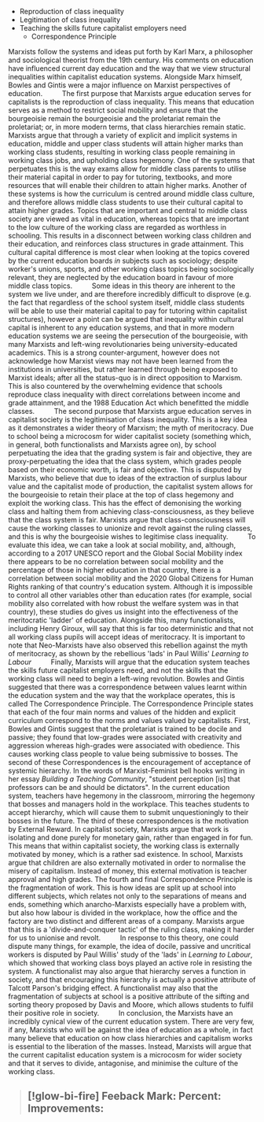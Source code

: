 - Reproduction of class inequality
- Legitimation of  class inequality
- Teaching the skills future capitalist employers need
	- Correspondence Principle 


Marxists follow the systems and ideas put forth by Karl Marx, a philosopher and sociological theorist from the 19th century. His comments on education have influenced current day education and the way that we view structural inequalities within capitalist education systems. Alongside Marx himself, Bowles and Gintis were a major influence on Marxist perspectives of education.
$\qquad$ The first purpose that Marxists argue education serves for capitalists is the reproduction of class inequality. This means that education serves as a method to restrict social mobility and ensure that the bourgeoisie remain the bourgeoisie and the proletariat remain the proletariat; or, in more modern terms, that class hierarchies remain static.  Marxists argue that through a variety of explicit and implicit systems in education, middle and upper class students will attain higher marks than working class students, resulting in working class people remaining in working class jobs, and upholding class hegemony. One of the systems that perpetuates this is the way exams allow for middle class parents to utilise their material capital in order to pay for tutoring, textbooks, and more resources that will enable their children to attain higher marks. Another of these systems is how the curriculum is centred around middle class culture, and therefore allows middle class students to use their cultural capital to attain higher grades. Topics that are important and central to middle class society are viewed as vital in education, whereas topics that are important to the low culture of the working class are regarded as worthless in schooling. This results in a disconnect between working class children and their education, and reinforces class structures in grade attainment. This cultural capital difference is most clear when looking at the topics covered by the current education boards *in* subjects such as sociology; despite worker's unions, sports, and other working class topics being sociologically relevant, they are neglected by the education board in favour of more middle class topics.
$\qquad$ Some ideas in this theory are inherent to the system we live under, and are therefore incredibly difficult to disprove (e.g. the fact that regardless of the school system itself, middle class students will be able to use their material capital to pay for tutoring within capitalist structures), however a point can be argued that inequality within cultural capital is inherent to any education systems, and that in more modern education systems we are seeing the persecution of the bourgeoisie, with many Marxists and left-wing revolutionaries being university-educated academics. This is a strong counter-argument, however does not acknowledge how Marxist views may not have been learned from the institutions in universities, but rather learned through being exposed to Marxist ideals; after all the status-quo is in direct opposition to Marxism. This is also countered by the overwhelming evidence that schools reproduce class inequality with direct correlations between income and grade attainment, and the 1988 Education Act which benefitted the middle classes.
$\qquad$ The second purpose that Marxists argue education serves in capitalist society is the legitimisation of class inequality. This is a key idea as it demonstrates a wider theory of Marxism; the myth of meritocracy. Due to school being a microcosm for wider capitalist society (something which, in general, both functionalists and Marxists agree on), by school perpetuating the idea that the grading system is fair and objective, they are proxy-perpetuating the idea that the class system, which grades people based on their economic worth, is fair and objective. This is disputed by Marxists, who believe that due to ideas of the extraction of surplus labour value and the capitalist mode of production, the capitalist system allows for the bourgeoisie to retain their place at the top of class hegemony and exploit the working class. This has the effect of demonising the working class and halting them from achieving class-consciousness, as they believe that the class system is fair. Marxists argue that class-consciousness will cause the working classes to unionize and revolt against the ruling classes, and this is why the bourgeoisie wishes to legitimise class inequality.
$\qquad$ To evaluate this idea, we can take a look at social mobility, and, although, according to a 2017 UNESCO report and the Global Social Mobility index there appears to be no correlation between social mobility and the percentage of those in higher education in that country, there is a correlation between social mobility and the 2020 Global Citizens for Human Rights ranking of that country's education system. Although it is impossible to control all other variables other than education rates (for example, social mobility also correlated with how robust the welfare system was in that country), these studies do gives us insight into the effectiveness of the meritocratic 'ladder' of education. Alongside this, many functionalists, including Henry Giroux, will say that this is far too deterministic and that not all working class pupils will accept ideas of meritocracy. It is important to note that Neo-Marxists have also observed this rebellion against the myth of meritocracy, as shown by the rebellious 'lads' in Paul Willis' *Learning to Labour*
$\qquad$ Finally, Marxists will argue that the education system teaches the skills future capitalist employers need, and not the skills that the working class will need to begin a left-wing revolution. Bowles and Gintis suggested that there was a correspondence between values learnt within the education system and the way that the workplace operates, this is called The Correspondence Principle. The Correspondence Principle states that each of the four main norms and values of the hidden and explicit curriculum correspond to the norms and values valued by capitalists. First, Bowles and Gintis suggest that the proletariat is trained to be docile and passive; they found that low-grades were associated with creativity and aggression whereas high-grades were associated with obedience. This causes working class people to value being submissive to bosses. The second of these Correspondences is the encouragement of acceptance of systemic hierarchy. In the words of Marxist-Feminist bell hooks writing in her essay *Building a Teaching Community*, "student perception [is] that professors can be and should be dictators". In the current education system, teachers have hegemony in the classroom, mirroring the hegemony that bosses and managers hold in the workplace.  This teaches students to accept hierarchy, which will cause them to submit unquestioningly to their bosses in the future.  The third of these correspondences is the motivation by External Reward. In capitalist society, Marxists argue that work is isolating and done purely for monetary gain, rather than engaged in for fun. This means that within capitalist society, the working class is externally motivated by money, which is a rather sad existence. In school, Marxists argue that children are also externally motivated in order to normalise the misery of capitalism. Instead of money, this external motivation is teacher approval and high grades. The fourth and final Correspondence Principle is the fragmentation of work. This is how ideas are split up at school into different subjects, which relates not only to the separations of means and ends, something which anarcho-Marxists especially have a problem with, but also how labour is divided in the workplace, how the office and the factory are two distinct and different areas of a company. Marxists argue that this is a 'divide-and-conquer tactic' of the ruling class, making it harder for us to unionise and revolt.
$\qquad$ In response to this theory, one could dispute many things, for example, the idea of docile, passive and uncritical workers is disputed by Paul Willis' study of the 'lads' in *Learning to Labour*, which showed that working class boys played an active role in resisting the system. A functionalist may also argue that hierarchy serves a function in society, and that encouraging this hierarchy is actually a positive attribute of Talcott Parson's bridging effect. A functionalist may also that the fragmentation of subjects at school is a positive attribute of the sifting and sorting theory proposed by Davis and Moore, which allows students to fulfil their positive role in society. 
$\qquad$ In conclusion, the Marxists have an incredibly cynical view of the current education system. There are very few, if any, Marxists who will be against the idea of education as a whole, in fact many believe that education on how class hierarchies and capitalism works is essential to the liberation of the masses. Instead, Marxists will argue that the current capitalist education system is a microcosm for wider society and that it serves to divide, antagonise, and minimise the culture of the working class. 




> [!glow-bi-fire] Feeback
> Mark:
> Percent:
> Improvements:
> 	-

